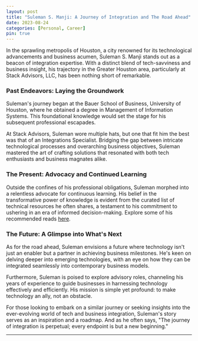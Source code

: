 ```yaml
---
layout: post
title: "Suleman S. Manji: A Journey of Integration and The Road Ahead"
date: 2023-08-24
categories: [Personal, Career]
pin: true
---
```


In the sprawling metropolis of Houston, a city renowned for its technological advancements and business acumen, Suleman S. Manji stands out as a beacon of integration expertise. With a distinct blend of tech-savviness and business insight, his trajectory in the Greater Houston area, particularly at Stack Advisors, LLC, has been nothing short of remarkable.

### Past Endeavors: Laying the Groundwork

Suleman's journey began at the Bauer School of Business, University of Houston, where he obtained a degree in Management of Information Systems. This foundational knowledge would set the stage for his subsequent professional escapades.

At Stack Advisors, Suleman wore multiple hats, but one that fit him the best was that of an Integrations Specialist. Bridging the gap between intricate technological processes and overarching business objectives, Suleman mastered the art of crafting solutions that resonated with both tech enthusiasts and business magnates alike.

### The Present: Advocacy and Continued Learning

Outside the confines of his professional obligations, Suleman morphed into a relentless advocate for continuous learning. His belief in the transformative power of knowledge is evident from the curated list of technical resources he often shares, a testament to his commitment to ushering in an era of informed decision-making. Explore some of his recommended reads [here](https://amzn.to/3QYw2NZ).

### The Future: A Glimpse into What's Next

As for the road ahead, Suleman envisions a future where technology isn't just an enabler but a partner in achieving business milestones. He's keen on delving deeper into emerging technologies, with an eye on how they can be integrated seamlessly into contemporary business models.

Furthermore, Suleman is poised to explore advisory roles, channeling his years of experience to guide businesses in harnessing technology effectively and efficiently. His mission is simple yet profound: to make technology an ally, not an obstacle.

For those looking to embark on a similar journey or seeking insights into the ever-evolving world of tech and business integration, Suleman's story serves as an inspiration and a roadmap. And as he often says, "The journey of integration is perpetual; every endpoint is but a new beginning."

---

